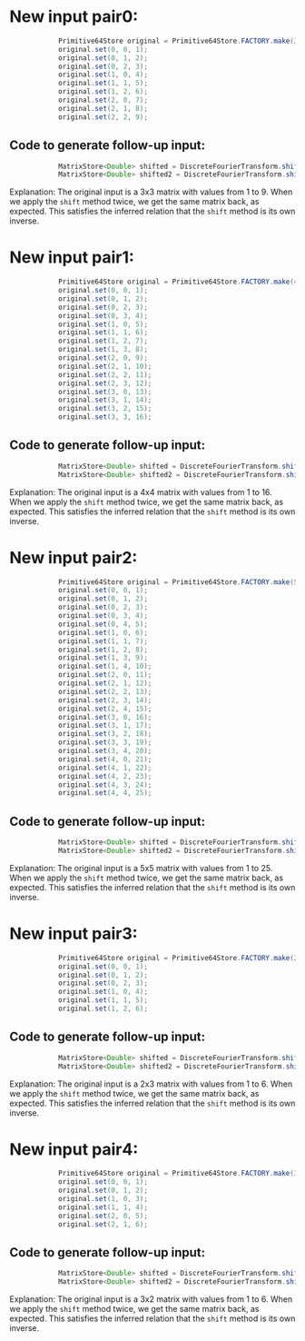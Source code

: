 # New input pair0:
```java
            Primitive64Store original = Primitive64Store.FACTORY.make(3, 3);
            original.set(0, 0, 1);
            original.set(0, 1, 2);
            original.set(0, 2, 3);
            original.set(1, 0, 4);
            original.set(1, 1, 5);
            original.set(1, 2, 6);
            original.set(2, 0, 7);
            original.set(2, 1, 8);
            original.set(2, 2, 9);
```
## Code to generate follow-up input:
```java
            MatrixStore<Double> shifted = DiscreteFourierTransform.shift(original);
            MatrixStore<Double> shifted2 = DiscreteFourierTransform.shift(shifted);
```
Explanation:
The original input is a 3x3 matrix with values from 1 to 9. When we apply the `shift` method twice, we get the same matrix back, as expected. This satisfies the inferred relation that the `shift` method is its own inverse.

# New input pair1:
```java
            Primitive64Store original = Primitive64Store.FACTORY.make(4, 4);
            original.set(0, 0, 1);
            original.set(0, 1, 2);
            original.set(0, 2, 3);
            original.set(0, 3, 4);
            original.set(1, 0, 5);
            original.set(1, 1, 6);
            original.set(1, 2, 7);
            original.set(1, 3, 8);
            original.set(2, 0, 9);
            original.set(2, 1, 10);
            original.set(2, 2, 11);
            original.set(2, 3, 12);
            original.set(3, 0, 13);
            original.set(3, 1, 14);
            original.set(3, 2, 15);
            original.set(3, 3, 16);
```
## Code to generate follow-up input:
```java
            MatrixStore<Double> shifted = DiscreteFourierTransform.shift(original);
            MatrixStore<Double> shifted2 = DiscreteFourierTransform.shift(shifted);
```
Explanation:
The original input is a 4x4 matrix with values from 1 to 16. When we apply the `shift` method twice, we get the same matrix back, as expected. This satisfies the inferred relation that the `shift` method is its own inverse.

# New input pair2:
```java
            Primitive64Store original = Primitive64Store.FACTORY.make(5, 5);
            original.set(0, 0, 1);
            original.set(0, 1, 2);
            original.set(0, 2, 3);
            original.set(0, 3, 4);
            original.set(0, 4, 5);
            original.set(1, 0, 6);
            original.set(1, 1, 7);
            original.set(1, 2, 8);
            original.set(1, 3, 9);
            original.set(1, 4, 10);
            original.set(2, 0, 11);
            original.set(2, 1, 12);
            original.set(2, 2, 13);
            original.set(2, 3, 14);
            original.set(2, 4, 15);
            original.set(3, 0, 16);
            original.set(3, 1, 17);
            original.set(3, 2, 18);
            original.set(3, 3, 19);
            original.set(3, 4, 20);
            original.set(4, 0, 21);
            original.set(4, 1, 22);
            original.set(4, 2, 23);
            original.set(4, 3, 24);
            original.set(4, 4, 25);
```
## Code to generate follow-up input:
```java
            MatrixStore<Double> shifted = DiscreteFourierTransform.shift(original);
            MatrixStore<Double> shifted2 = DiscreteFourierTransform.shift(shifted);
```
Explanation:
The original input is a 5x5 matrix with values from 1 to 25. When we apply the `shift` method twice, we get the same matrix back, as expected. This satisfies the inferred relation that the `shift` method is its own inverse.

# New input pair3:
```java
            Primitive64Store original = Primitive64Store.FACTORY.make(2, 3);
            original.set(0, 0, 1);
            original.set(0, 1, 2);
            original.set(0, 2, 3);
            original.set(1, 0, 4);
            original.set(1, 1, 5);
            original.set(1, 2, 6);
```
## Code to generate follow-up input:
```java
            MatrixStore<Double> shifted = DiscreteFourierTransform.shift(original);
            MatrixStore<Double> shifted2 = DiscreteFourierTransform.shift(shifted);
```
Explanation:
The original input is a 2x3 matrix with values from 1 to 6. When we apply the `shift` method twice, we get the same matrix back, as expected. This satisfies the inferred relation that the `shift` method is its own inverse.

# New input pair4:
```java
            Primitive64Store original = Primitive64Store.FACTORY.make(3, 2);
            original.set(0, 0, 1);
            original.set(0, 1, 2);
            original.set(1, 0, 3);
            original.set(1, 1, 4);
            original.set(2, 0, 5);
            original.set(2, 1, 6);
```
## Code to generate follow-up input:
```java
            MatrixStore<Double> shifted = DiscreteFourierTransform.shift(original);
            MatrixStore<Double> shifted2 = DiscreteFourierTransform.shift(shifted);
```
Explanation:
The original input is a 3x2 matrix with values from 1 to 6. When we apply the `shift` method twice, we get the same matrix back, as expected. This satisfies the inferred relation that the `shift` method is its own inverse.
